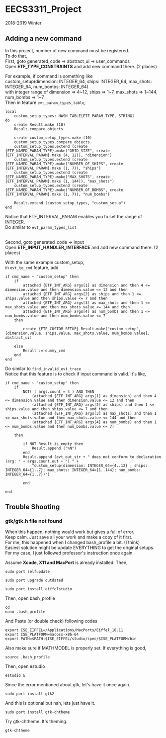 # EECS3311_Project
2018-2019 Winter

## Adding a new command
In this project, number of new command must be registered. <br>
To do that,<br>
First, goto generated_code -> abstract_ui -> user_commands<br>
Open **ETF_TYPE_CONSTRAINTS** and add new command there.
(2 places) <br>

For example, if command is something like<br>
custom_setup(dimension: INTEGER_64, ships: INTEGER_64, max_shots: INTEGER_64, num_bombs: INTEGER_64) <br>
with integer range of dimension => 4~12, ships => 1~7, max_shots => 1~144, num_bombs => 1~7. <br>
Then in feature ``` evt_param_types_table ```, 
```
local
	custom_setup_types: HASH_TABLE[ETF_PARAM_TYPE, STRING]
do
	create Result.make (10)
	Result.compare_objects

	create custom_setup_types.make (10)
	custom_setup_types.compare_objects
	custom_setup_types.extend (create {ETF_NAMED_PARAM_TYPE}.make("GRID_SIZE", create {ETF_INTERVAL_PARAM}.make (4, 12)), "dimension")
	custom_setup_types.extend (create {ETF_NAMED_PARAM_TYPE}.make("NUMBER_OF_SHIPS", create {ETF_INTERVAL_PARAM}.make (1, 7)), "ships")
	custom_setup_types.extend (create {ETF_NAMED_PARAM_TYPE}.make("MAX_SHOTS", create {ETF_INTERVAL_PARAM}.make (1, 144)), "max_shots")
	custom_setup_types.extend (create {ETF_NAMED_PARAM_TYPE}.make("NUMBER_OF_BOMBS", create {ETF_INTERVAL_PARAM}.make (1, 7)), "num_bombs")

	Result.extend (custom_setup_types, "custom_setup")
end
```
Notice that ETF_INTERVAL_PARAM enables you to set the range of INTEGER.<br>
Do similar to ``` evt_param_types_list ```  <br>
<br>

Second, goto generated_code -> input <br>
Open **ETF_INPUT_HANDLER_INTERFACE** and add new command there.
(2 places) <br>

With the same example custom_setup,<br>
in ``` evt_to_cmd ``` feature, add <br>

```
if cmd_name ~ "custom_setup" then
	if
		attached {ETF_INT_ARG} args[1] as dimension and then 4 <= dimension.value and then dimension.value <= 12 and then
		attached {ETF_INT_ARG} args[2] as ships and then 1 <= ships.value and then ships.value <= 7 and then
		attached {ETF_INT_ARG} args[3] as max_shots and then 1 <= max_shots.value and then max_shots.value <= 144 and then
		attached {ETF_INT_ARG} args[4] as num_bombs and then 1 <= num_bombs.value and then num_bombs.value <= 7
	then

		create {ETF_CUSTOM_SETUP} Result.make("custom_setup", [dimension.value, ships.value, max_shots.value, num_bombs.value], abstract_ui)
	
	else
		Result := dummy_cmd
	end
end
```
Do similar to ``` find_invalid_evt_trace ``` <br>
Notice that this feature is to check if input command is valid. It's like, <br>

```
if cmd_name ~ "custom_setup" then
	if
		NOT( ( args.count = 4 ) AND THEN
			(attached {ETF_INT_ARG} args[1] as dimension) and then 4 <= dimension.value and then dimension.value <= 12 and then
			(attached {ETF_INT_ARG} args[2] as ships) and then 1 <= ships.value and then ships.value <= 7 and then
			(attached {ETF_INT_ARG} args[3] as max_shots) and then 1 <= max_shots.value and then max_shots.value <= 144 and then
			(attached {ETF_INT_ARG} args[4] as num_bombs) and then 1 <= num_bombs.value and then num_bombs.value <= 7)

	then
					
		if NOT Result.is_empty then
			Result.append ("%N")
		end
		Result.append (evt_out_str + " does not conform to declaration (arg: " + args.count.out + ") " +
			"custom_setup(dimension: INTEGER_64={4..12} ; ships: INTEGER_64={1..7}; max_shots: INTEGER_64={1..144}; num_bombs: INTEGER_64={1..7})")

		end

end
```


## Trouble Shooting
### gtk/gtk.h file not found
When this happen, nothing would work but gives a full of error.<br>
Keep calm. Just save all your work and make a copy of it first.<br>
For me, this happened when I changed bash_profile a bit. (I think)<br>
Easiest solution might be update EVERYTHING to get the original setups.<br>
For my case, I just followed professor's instruction once again.

Assume **Xcode, X11 and MacPort** is already installed.
Then,
```
sudo port selfupdate
```

```
sudo port upgrade outdated
```

```
sudo port install eiffelstudio
```

Then, open bash_profile
```
cd
nano .bash_profile
```

And Paste (or double check) following codes
```
export ISE_EIFFEL=/Applications/MacPorts/Eiffel_18.11
export ISE_PLATFORM=macosx-x86-64
export PATH=$PATH:$ISE_EIFFEL/studio/spec/$ISE_PLATFORM/bin
```

Also make sure if MATHMODEL is properly set.
If everything is good,
```
source .bash_profile
```

Then, open estudio
```
estudio &
```

Since the error mentioned about gtk, let's have it once again.
```
sudo port install gtk2
```

And this is optional but nah, lets just have it.
```
sudo port install gtk-chtheme
```

Try gtk-chtheme. It's theming.
```
gtk-chtheme
```
